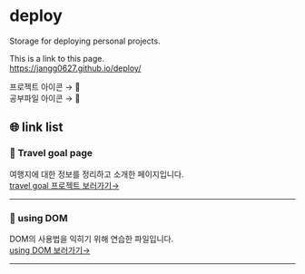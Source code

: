 # deploy

Storage for deploying personal projects.

This is a link to this page.  
<https://jangg0627.github.io/deploy/>  

프로젝트 아이콘 &#x2192; 🎯  
공부파일 아이콘 &#x2192; 📝

## 🌐 link list

### 🎯 Travel goal page

여행지에 대한 정보를 정리하고 소개한 페이지입니다.  
<a href="https://jangg0627.github.io/deploy/travel-goals-page/index.html" target="_blank">travel goal 프로젝트 보러가기&#x2192;</a>

---

### 📝 using DOM

DOM의 사용법을 익히기 위해 연습한 파일입니다.    
<a href="https://jangg0627.github.io/deploy/using-DOM/index.html" target="_blank">using DOM 보러가기&#x2192;</a>

---
